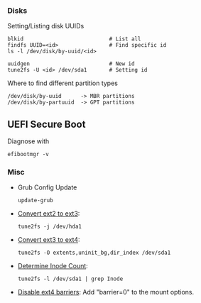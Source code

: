 ### Disks

Setting/Listing disk UUIDs

    blkid                           # List all
    findfs UUID=<id>                # Find specific id
    ls -l /dev/disk/by-uuid/<id>

    uuidgen                         # New id
    tune2fs -U <id> /dev/sda1       # Setting id

Where to find different partition types

    /dev/disk/by-uuid      -> MBR partitions
    /dev/disk/by-partuuid  -> GPT partitions

## UEFI Secure Boot

Diagnose with

    efibootmgr -v

### Misc

-   Grub Config Update

        update-grub

-   [Convert ext2 to
    ext3](http://www.troubleshooters.com/linux/ext2toext3.htm):

        tune2fs -j /dev/hda1

-   [Convert ext3 to
    ext4](http://www.cyberciti.biz/tips/linux-convert-ext3-to-ext4-file-system.html):

        tune2fs -O extents,uninit_bg,dir_index /dev/sda1

-   [Determine Inode
    Count](http://www.cyberciti.biz/faq/linux-show-contents-of-filesystem-superblock-inode/):

        tune2fs -l /dev/sda1 | grep Inode

-   [Disable ext4
    barriers](http://liferea.blogspot.de/2010/06/serious-performance-issues-with-ext4fs.html):
    Add "barrier=0" to the mount options.
